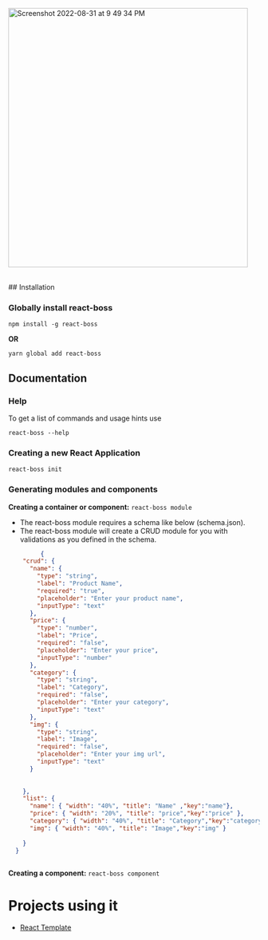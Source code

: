 


   <img  align="center"
  width="480" height="520" alt="Screenshot 2022-08-31 at 9 49 34 PM" src="https://user-images.githubusercontent.com/79451605/187729529-978a6325-d679-4d91-aca7-acef7cd3e72d.png"/>
   

 

   

   
<!--   -->
<br/>
## Installation

### Globally install react-boss

`npm install -g react-boss`

**OR**

`yarn global add react-boss`
 
## Documentation

### Help

To get a list of commands and usage hints use

```
react-boss --help
```

### Creating a new React Application

```
react-boss init  
```
 
### Generating modules and components

**Creating a container or component:** `react-boss module` 

 - The react-boss module requires a schema like below (schema.json). 
 - The react-boss module will create a CRUD module for you with validations as you defined in the schema.

```json
         {
    "crud": {
      "name": {
        "type": "string",
        "label": "Product Name",
        "required": "true",
        "placeholder": "Enter your product name",
        "inputType": "text"
      },
      "price": {
        "type": "number",
        "label": "Price",
        "required": "false",
        "placeholder": "Enter your price",
        "inputType": "number"
      },
      "category": {
        "type": "string",
        "label": "Category",
        "required": "false",
        "placeholder": "Enter your category",
        "inputType": "text"
      },
      "img": {
        "type": "string",
        "label": "Image",
        "required": "false",
        "placeholder": "Enter your img url",
        "inputType": "text"
      }
      
       
    },
    "list": {
      "name": { "width": "40%", "title": "Name" ,"key":"name"},
      "price": { "width": "20%", "title": "price","key":"price" },
      "category": { "width": "40%", "title": "Category","key":"category" },
      "img": { "width": "40%", "title": "Image","key":"img" }
      
    }
  }
   
  ``` 

**Creating a component:** `react-boss component`

  
# Projects using it

- [React Template](https://github.com/amitwaghmaretorinit/react_template)
